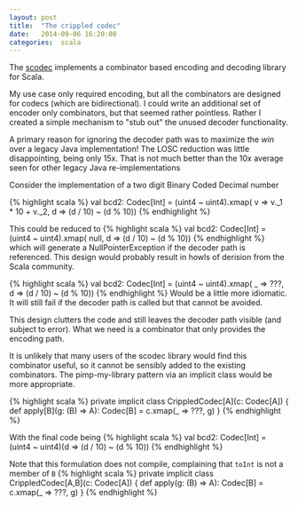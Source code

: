 ```yaml
---
layout: post
title:  "The crippled codec"
date:   2014-09-06 16:20:00
categories:  scala 
---
```


The [scodec](https://github.com/scodec/scodec) implements a combinator based encoding and decoding library for Scala.

My use case only required encoding, but all the combinators are designed for codecs (which are bidirectional).
I could write an additional set of encoder only combinators, but that seemed rather pointless. 
Rather I created a simple mechanism to "stub out" the unused decoder functionality. 

A primary reason for ignoring the decoder path was to maximize the _win_ over a legacy Java implementation! 
The LOSC reduction was little disappointing, being only 15x. That is not much better than the 10x average seen
for other legacy Java re-implementations

Consider the implementation of a two digit Binary Coded Decimal number

{% highlight scala %}
val bcd2: Codec[Int] = (uint4 ~ uint4).xmap(
     v => v._1 * 10 + v._2,
     d => (d / 10) ~ (d % 10))
{% endhighlight %}

This could be reduced to
{% highlight scala %}
val bcd2: Codec[Int] = (uint4 ~ uint4).xmap(
     null,
     d => (d / 10) ~ (d % 10))
{% endhighlight %}
which will generate a NullPointerException if the decoder path is referenced.
This design would probably result in howls of derision from the Scala community.

{% highlight scala %}
val bcd2: Codec[Int] = (uint4 ~ uint4).xmap(
     _ => ???,
     d => (d / 10) ~ (d % 10))
{% endhighlight %}
Would be a little more idiomatic.
It will still fail if the decoder path is called but that cannot be avoided.

This design clutters the code and still leaves the decoder path visible (and subject to error).
What we need is a combinator that only provides the encoding path.

It is unlikely that many users of the scodec library would find this combinator useful, so it cannot
be sensibly added to the existing combinators. The pimp-my-library pattern via an implicit class would be 
more appropriate.

{% highlight scala %}
private implicit class CrippledCodec[A](c: Codec[A]) {
    def apply[B](g: (B) => A): Codec[B] = c.xmap(_ => ???, g)
}
{% endhighlight %}

With the final code being
{% highlight scala %}
val bcd2: Codec[Int] = (uint4 ~ uint4)(d => (d / 10) ~ (d % 10))
{% endhighlight %}


Note that this formulation does not compile, complaining that ```toInt``` is not a member of ```B```
{% highlight scala %}
private implicit class CrippledCodec[A,B](c: Codec[A]) {
    def apply(g: (B) => A): Codec[B] = c.xmap(_ => ???, g)
}
{% endhighlight %}




